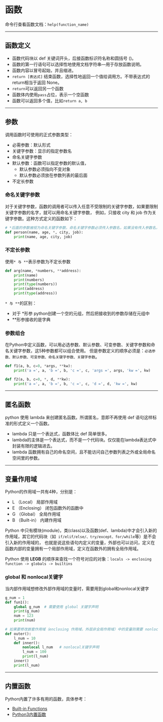 # 函数

命令行查看函数文档：`help(function_name)`


---
## 函数定义

- 函数代码块以 def 关键词开头，后接函数标识符名称和圆括号 ()。
- 函数的第一行语句可以选择性地使用文档字符串—用于存放函数说明。
- 函数内容以冒号起始，并且缩进。
- `return [表达式]` 结束函数，选择性地返回一个值给调用方。不带表达式的return相当于返回 None。
- `return`可以返回另一个函数
- 函数体内使用`pass`占位，表示一个空函数
- 函数可以返回多个值，比如`return a, b`


---
## 参数

调用函数时可使用的正式参数类型：

- 必需参数：默认形式
- 关键字参数：显示的指定参数名
- 命名关键字参数
- 默认参数：函数可以指定参数的默认值，
    - 默认参数必须指向不变对象
    - 默认参数必须放在参数列表的最后面
- 不定长参数


### 命名关键字参数

对于关键字参数，函数的调用者可以传入任意不受限制的关键字参数，如果要限制关键字参数的名字，就可以用命名关键字参数，
例如，只接收 city 和 job 作为关键字参数。这种方式定义的函数如下：

```python
# *后面的参数被视为命名关键字参数，命名关键字参数必须传入参数名，如果没有传入参数名，调用将报错。
def person(name, age, *, city, job):
    print(name, age, city, job)
```


### 不定长参数

使用`* 与 **`表示参数为不定长参数

```python
def arg(name, *numbers, **address):
    print(name)
    print(numbers)
    print(type(numbers))
    print(address)
    print(type(address))
```

`* 与 **`的区别：

- 对于 *形参 python创建一个空的元组，然后把接收到的参数存储在元组中
- **形参接收的是字典

### 参数组合


在Python中定义函数，可以用必选参数、默认参数、可变参数、关键字参数和命名关键字参数，这5种参数都可以组合使用。
但是参数定义的顺序必须是：`必选参数、默认参数、可变参数、命名关键字参数、关键字参数`。

```python
def f1(a, b, c=0, *args, **kw):
    print('a =', a, 'b =', b, 'c =', c, 'args =', args, 'kw =', kw)

def f2(a, b, c=0, *, d, **kw):
    print('a =', a, 'b =', b, 'c =', c, 'd =', d, 'kw =', kw)
```


---
## 匿名函数

python 使用 lambda 来创建匿名函数。所谓匿名，意即不再使用 def 语句这样标准的形式定义一个函数。

- lambda 只是一个表达式，函数体比 def 简单很多。
- lambda的主体是一个表达式，而不是一个代码块。仅仅能在lambda表达式中封装有限的逻辑进去。
- lambda 函数拥有自己的命名空间，且不能访问自己参数列表之外或全局命名空间里的参数。

---
## 变量作用域

 Python的作用域一共有4种，分别是：
 
- L （Local） 局部作用域
- E （Enclosing） 闭包函数外的函数中
- G （Global） 全局作用域
- B （Built-in） 内建作用域

Python 中只有模块(module)，类(class)以及函数(def、lambda)中才会引入新的作用域，其它的代码块（如` if/elif/else/、try/except、for/while`等）是不会引入新的作用域的，
也就是说这些语句内定义的变量，外部也可以访问，定义在函数内部的变量拥有一个局部作用域，定义在函数外的拥有全局作用域。

Python 使用 **LEGB** 的顺序来查找一个符号对应的对象：`locals -> enclosing function -> globals -> builtins`

### global 和 nonlocal关键字

当内部作用域想修改外部作用域的变量时，需要用到global和nonlocal关键字

```python
g_num = 1
def fun1():
    global g_num  # 需要使用 global 关键字声明
    print(g_num) 
    num = 123
    print(num)
    
# 如果要修改嵌套作用域（enclosing 作用域，外层非全局作用域）中的变量则需要 nonlocal 关键字
def outer():
    l_num = 10
    def inner():
        nonlocal l_num   # nonlocal关键字声明
        l_num = 100
        print(l_num)
    inner()
    print(l_num)
```

---
## 内置函数

Python内置了许多有用的函数，具体参考：

- [Built-in Functions](https://docs.python.org/3/library/functions.html)
- [Python3内置函数](http://www.runoob.com/python3/python3-built-in-functions.html)
